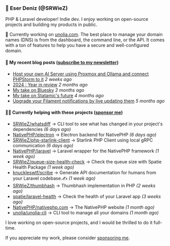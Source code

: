 
### 👋 Eser Deniz (@SRWieZ)

PHP & Laravel developer! Indie dev. I enjoy working on open-source projects and building my products in public.

🚀 Currently working on [unolia.com](https://unolia.com/?utm_source=github&utm_medium=readme&utm_campaign=readme-srwiez). The best place to manage your domain names (DNS) is from the dashboard, the command line, or the API. It comes with a ton of features to help you have a secure and well-configured domain.

#### 📝 My recent blog posts ([subscribe to my newsletter](https://srwiez.com/?utm_source=github&utm_medium=readme&utm_campaign=readme-srwiez))

- [Host your own AI Server using Proxmox and Ollama and connect PHPStorm to it](https://srwiez.com/posts/host-your-own-ai-server-using-proxmox-and-ollama-and-connect-phpstorm-to-it?utm_source=github&utm_medium=readme&utm_campaign=readme-srwiez) _2 weeks ago_
- [2024 : Year in review](https://srwiez.com/posts/2024-year-in-review?utm_source=github&utm_medium=readme&utm_campaign=readme-srwiez) _2 months ago_
- [My take on Bluesky](https://srwiez.com/posts/my-take-on-bluesky?utm_source=github&utm_medium=readme&utm_campaign=readme-srwiez) _2 months ago_
- [My take on Statamic&#39;s future](https://srwiez.com/posts/my-take-on-statamic-future?utm_source=github&utm_medium=readme&utm_campaign=readme-srwiez) _4 months ago_
- [Upgrade your Filament notifications by live updating them](https://srwiez.com/posts/upgrade-your-filament-notifications-by-live-updating-them?utm_source=github&utm_medium=readme&utm_campaign=readme-srwiez) _5 months ago_

#### 👨‍🔧 Currently helping with these projects ([sponsor me](https://github.com/sponsors/SRWieZ))

- [SRWieZ/whatsdiff](https://github.com/SRWieZ/whatsdiff) → CLI tool to see what has changed in your project&#39;s dependencies _(6 days ago)_
- [NativePHP/electron](https://github.com/NativePHP/electron) → Electron backend for NativePHP _(6 days ago)_
- [SRWieZ/php-starlink-client](https://github.com/SRWieZ/php-starlink-client) → Starlink PHP Client using local gRPC communication _(6 days ago)_
- [NativePHP/laravel](https://github.com/NativePHP/laravel) → Laravel wrapper for the NativePHP framework _(1 week ago)_
- [SRWieZ/queue-size-health-check](https://github.com/SRWieZ/queue-size-health-check) → Check the queue size with Spatie Health Package _(1 week ago)_
- [knuckleswtf/scribe](https://github.com/knuckleswtf/scribe) → Generate API documentation for humans from your Laravel codebase.✍ _(1 week ago)_
- [SRWieZ/thumbhash](https://github.com/SRWieZ/thumbhash) → Thumbhash implementation in PHP _(2 weeks ago)_
- [spatie/laravel-health](https://github.com/spatie/laravel-health) → Check the health of your Laravel app _(3 weeks ago)_
- [NativePHP/nativephp.com](https://github.com/NativePHP/nativephp.com) → The NativePHP website _(1 month ago)_
- [unolia/unolia-cli](https://github.com/unolia/unolia-cli) → CLI tool to manage all your domains _(1 month ago)_

I love working on open-source projects, and I would be thrilled to do it full-time.

If you appreciate my work, please consider [sponsoring me](https://github.com/sponsors/SRWieZ).
